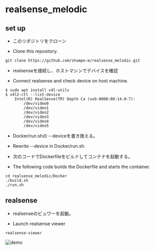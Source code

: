# realsense_melodic

## set up
- このリポジトリをクローン

- Clone this repository.
```
git clone https://github.com/shumpe-m/realsense_melodic.git
```
- realsenseを接続し、ホストマシンでデバイスを確認

- Connect realsense and check device on host machine.
```
$ sudo apt install v4l-utils 
$ v4l2-ctl --list-device
    Intel(R) RealSense(TM) Depth Ca (usb-0000:00:14.0-7):
	    /dev/video0
	    /dev/video1
	    /dev/video2
	    /dev/video3
	    /dev/video4
	    /dev/video5

```
- Docker/run.shの --deviceを書き換える。

- Rewrite --device in Docker/run.sh.


- 次のコードでDockerfileをビルドしてコンテナを起動する。

- The following code builds the Dockerfile and starts the container.
```
cd realsense_melodic/Docker
./build.sh
./run.sh
```

## realsense
- realsenseのビュワーを起動。

- Launch realsense viewer
```
realsense-viewer
```
![demo](https://raw.github.com/wiki/shumpe-m/realsense_melodic/images/viewer.png)
